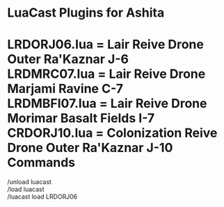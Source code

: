 LuaCast Plugins for Ashita
=======
LRDORJ06.lua = Lair Reive Drone Outer Ra'Kaznar J-6  
LRDMRC07.lua = Lair Reive Drone Marjami Ravine C-7  
LRDMBFI07.lua = Lair Reive Drone Morimar Basalt Fields I-7  
CRDORJ10.lua = Colonization Reive Drone Outer Ra'Kaznar J-10 
Commands
=======
/unload luacast  
/load luacast  
/luacast load LRDORJ06 
